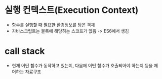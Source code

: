 # 실행 컨텍스트(Execution Context)

- 함수를 실행할 때 필요한 환경정보를 담은 객체
- 자바스크립트는 블록에 해당하는 스코프가 없음 -> ES6에서 생김

# call stack
- 현재  어떤 함수가 동작하고 있는지, 다음에 어떤 함수가 호출되어야 하는지 등을 제어하는 자료구조
